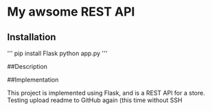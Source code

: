 # My awsome REST API

## Installation

'''
pip install Flask
python app.py
'''

##Description

##Implementation

This project is implemented using Flask, and is a REST API for a store.
Testing upload readme to GitHub again (this time without SSH

